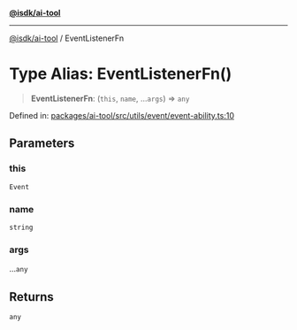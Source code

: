 [**@isdk/ai-tool**](../README.md)

***

[@isdk/ai-tool](../globals.md) / EventListenerFn

# Type Alias: EventListenerFn()

> **EventListenerFn**: (`this`, `name`, ...`args`) => `any`

Defined in: [packages/ai-tool/src/utils/event/event-ability.ts:10](https://github.com/isdk/ai-tool.js/blob/7135b3a67072644f21685b76900b7f351401749e/src/utils/event/event-ability.ts#L10)

## Parameters

### this

`Event`

### name

`string`

### args

...`any`

## Returns

`any`
